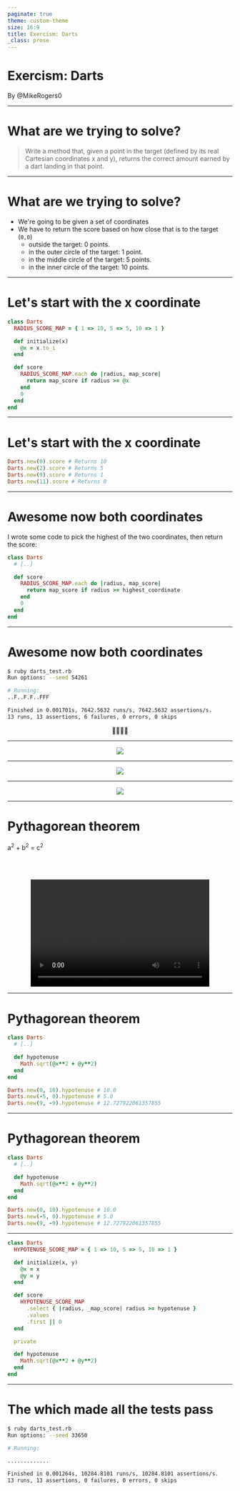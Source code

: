 ```yaml
---
paginate: true
theme: custom-theme
size: 16:9
title: Exercism: Darts
_class: prose
---
```


<!-- _class: lead -->

# Exercism: Darts

By @MikeRogers0

---
<!-- _class: lead -->

# What are we trying to solve?

> Write a method that, given a point in the target (defined by its real Cartesian coordinates x and y), returns the correct amount earned by a dart landing in that point.


---
<!--

-->
# What are we trying to solve?

- We're going to be given a set of coordinates
- We have to return the score based on how close that is to the target (`0,0`)
  - outside the target: 0 points.
  - in the outer circle of the target: 1 point.
  - in the middle circle of the target: 5 points.
  - in the inner circle of the target: 10 points.

---
<!--
I wanted to find a way to return the correct score based on
a single coordinate.
I even converted it to an integer to make it easier on myself.
-->

# Let's start with the x coordinate

```ruby
class Darts
  RADIUS_SCORE_MAP = { 1 => 10, 5 => 5, 10 => 1 }

  def initialize(x)
    @x = x.to_i
  end

  def score
    RADIUS_SCORE_MAP.each do |radius, map_score|
      return map_score if radius >= @x
    end
    0
  end
end
```

---
<!--
That worked as we hoped!
-->

# Let's start with the x coordinate

```ruby
Darts.new(0).score # Returns 10
Darts.new(2).score # Returns 5
Darts.new(9).score # Returns 1
Darts.new(11).score # Returns 0
```

---

# Awesome now both coordinates

I wrote some code to pick the highest of the two coordinates, then return the score:


```ruby {6}
class Darts
  # [..]

  def score
    RADIUS_SCORE_MAP.each do |radius, map_score|
      return map_score if radius >= highest_coordinate
    end
    0
  end
end
```

---

# Awesome now both coordinates

```bash
$ ruby darts_test.rb
Run options: --seed 54261

# Running:
..F..F.F..FFF

Finished in 0.001701s, 7642.5632 runs/s, 7642.5632 assertions/s.
13 runs, 13 assertions, 6 failures, 0 errors, 0 skips
```

<center class="text-2xl">
🤔🤔🤔🤔
</center>

---
<!--
What was I doing wrong?
Let's draw it out!

If we look at 9,-9 my "take the biggest coordinates" wasn't so full proof. It would have worked if these were squares.

What we need to do is figure is if the point is within one of the arches.
-->

<center>
  <img src="/Exercism-Darts/images/mapped_points.svg" />
</center>

---
<!--
This distance.
-->

<center>
  <img src="/Exercism-Darts/images/mapped_points-with-line.svg" />
</center>

---
<!--
Oh, a triangle!
-->

<center>
  <img src="/Exercism-Darts/images/mapped_points-with-triangle.svg" />
</center>

---
<!--
We need to use Pythagorean theorem!
-->
<!-- _class: lead -->

# Pythagorean theorem

a<sup>2</sup> + b<sup>2</sup> = c<sup>2</sup>

<center style="margin-top: 4rem;">
  <video preload="auto" autoplay="true" loop="true" playsinline="" aria-label="Adventure Time Finn GIF" src="/Exercism-Darts/images/mathematical.mp4" type="video/mp4" width="400" height="240"></video>
</center>

---
<!--
We need to use Pythagorean theorem!
-->

# Pythagorean theorem

```ruby
class Darts
  # [..]

  def hypotenuse
    Math.sqrt(@x**2 + @y**2)
  end
end

Darts.new(0, 10).hypotenuse # 10.0
Darts.new(-5, 0).hypotenuse # 5.0
Darts.new(9, -9).hypotenuse # 12.727922061357855
```
---
<!--
We need to use Pythagorean theorem!
-->

# Pythagorean theorem

```ruby
class Darts
  # [..]

  def hypotenuse
    Math.sqrt(@x**2 + @y**2)
  end
end

Darts.new(0, 10).hypotenuse # 10.0
Darts.new(-5, 0).hypotenuse # 5.0
Darts.new(9, -9).hypotenuse # 12.727922061357855
```

---
<!--
We need to use Pythagorean theorem!
-->

```ruby
class Darts
  HYPOTENUSE_SCORE_MAP = { 1 => 10, 5 => 5, 10 => 1 }

  def initialize(x, y)
    @x = x
    @y = y
  end

  def score
    HYPOTENUSE_SCORE_MAP
      .select { |radius, _map_score| radius >= hypotenuse }
      .values
      .first || 0
  end

  private

  def hypotenuse
    Math.sqrt(@x**2 + @y**2)
  end
end

```

---

# The which made all the tests pass


```bash
$ ruby darts_test.rb  
Run options: --seed 33650

# Running:

.............

Finished in 0.001264s, 10284.8101 runs/s, 10284.8101 assertions/s.
13 runs, 13 assertions, 0 failures, 0 errors, 0 skips
```
